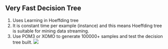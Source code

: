 ## Very Fast Decision Tree

1. Uses Learning in Hoeffding tree 
2. It is constant time per example (instance) and this means Hoeffding tree is suitable for mining data streaming.
3. Use POM3 or XOMO to generate 100000+ samples and test the decision tree built.
![](http://i1.wp.com/www.otnira.com/wp-content/uploads/2013/03/HoeffdingTreeBasicAlgo.png)
